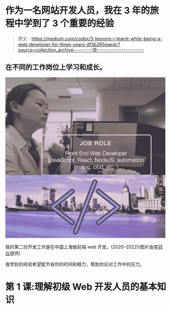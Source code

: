 # 作为一名网站开发人员，我在 3 年的旅程中学到了 3 个重要的经验

> 原文：<https://medium.com/codex/3-lessons-i-learnt-while-being-a-web-developer-for-three-years-df3b265eaedc?source=collection_archive---------18----------------------->

## 在不同的工作岗位上学习和成长。

![](img/e8766713360b703102ea119332617908.png)

我的第二份开发工作是在中国上海做前端 web 开发。(2020–2022)(图片由[李冠仪](https://medium.com/u/9f2dc23bfffa?source=post_page-----df3b265eaedc--------------------------------)提供)

我学到的经验希望能节省你的时间和精力，帮助你应对工作中的压力。

# 第 1 课:理解初级 Web 开发人员的基本知识